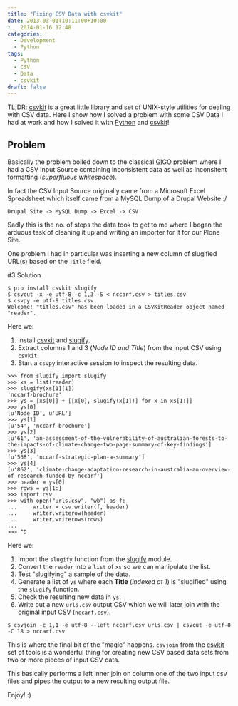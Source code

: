 ```yaml
---
title: "Fixing CSV Data with csvkit"
date: 2013-03-01T10:11:00+10:00
:   2014-01-16 12:48
categories:
  - Development
  - Python
tags:
  - Python
  - CSV
  - Data
  - csvkit
draft: false
---
```


TL;DR: [csvkit](https://pypi.python.org/pypi/csvkit) is a great little library
and set of UNIX-style utilities for dealing with CSV data. Here I show
how I solved a problem with some CSV Data I had at work and how I solved
it with [Python](http://www.python.org/) and
[csvkit](https://pypi.python.org/pypi/csvkit)!

## Problem

Basically the problem boiled down to the classical
[GIGO](http://en.wikipedia.org/wiki/Garbage_in,_garbage_out) problem
where I had a CSV Input Source containing inconsistent data as well as
inconsitent formatting (*superfluous whitespace*).

In fact the CSV Input Source originally came from a Microsoft Excel
Spreadsheet which itself came from a MySQL Dump of a Drupal Website :/

    Drupal Site -> MySQL Dump -> Excel -> CSV

Sadly this is the no. of steps the data took to get to me where I began
the arduous task of cleaning it up and writing an importer for it for our
Plone Site.

One problem I had in particular was inserting a new column of slugified
URL(s) based on the `Title` field.

#3 Solution

```#!bash
$ pip install csvkit slugify
$ csvcut -x -e utf-8 -c 1,3 -S < nccarf.csv > titles.csv
$ csvpy -e utf-8 titles.csv
Welcome! "titles.csv" has been loaded in a CSVKitReader object named "reader".
```

Here we:

1. Install [csvkit](https://pypi.python.org/pypi/csvkit) and
   [slugify](https://pypi.python.org/pypi/slugify).
1. Extract columns 1 and 3 (*Node ID and Title*) from the input CSV
   using `csvkit`.
1. Start a `csvpy` interactive session to inspect the resulting data.

```#!python
>>> from slugify import slugify
>>> xs = list(reader)
>>> slugify(xs[1][1])
'nccarf-brochure'
>>> ys = [xs[0]] + [[x[0], slugify(x[1])] for x in xs[1:]]
>>> ys[0]
[u'Node ID', u'URL']
>>> ys[1]
[u'54', 'nccarf-brochure']
>>> ys[2]
[u'61', 'an-assessment-of-the-vulnerability-of-australian-forests-to-the-impacts-of-climate-change-two-page-summary-of-key-findings']
>>> ys[3]
[u'568', 'nccarf-strategic-plan-a-summary']
>>> ys[4]
[u'862', 'climate-change-adaptation-research-in-australia-an-overview-of-research-funded-by-nccarf']
>>> header = ys[0]
>>> rows = ys[1:]
>>> import csv
>>> with open("urls.csv", "wb") as f:
...     writer = csv.writer(f, header)
...     writer.writerow(header)
...     writer.writerows(rows)
...
>>> ^D
```

Here we:

1. Import the `slugify` function from the
   [slugify](https://pypi.python.org/pypi/slugify) module.
2. Convert the `reader` into a `list` of `xs` so we can manipulate the list.
3. Test "slugifying" a sample of the data.
4. Generate a list of `ys` where each **Title** (*indexed at 1*) is
   "slugified" using the `slugify` function.
5. Check the resulting new data in `ys`.
6. Write out a new `urls.csv` output CSV which we will later join with
   the original input CSV (`nccarf.csv`).

```#!bash
$ csvjoin -c 1,1 -e utf-8 --left nccarf.csv urls.csv | csvcut -e utf-8 -C 18 > nccarf.csv
```

This is where the final bit of the "magic" happens. `csvjoin` from the
[csvkit](https://pypi.python.org/pypi/csvkit) set of tools is a
wonderful thing for creating new CSV based data sets from two or more
pieces of input CSV data.

This basically performs a left inner join on column one of the two input
csv files and pipes the output to a new resulting output file.

Enjoy! :)
